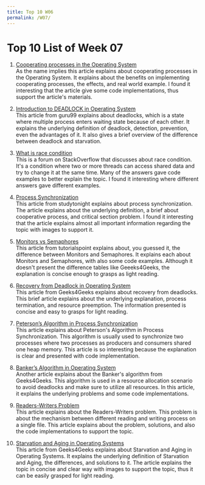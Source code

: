 ```yaml
---
title: Top 10 W06
permalink: /W07/
---
```


# Top 10 List of Week 07

1. [Cooperating processes in the Operating System](https://www.includehelp.com/operating-systems/cooperating-processes-in-the-operating-system.aspx)<br>
As the name implies this article explains about cooperating processes in the Operating System. 
It explains about the benefits on implementing cooperating processes, the effects, and real world example. 
I found it interesting that the article give some code implementations, thus support the article's materials.

2. [Introduction to DEADLOCK in Operating System](https://www.guru99.com/deadlock-in-operating-system.html)<br>
This article from guru99 explains about deadlocks, which is a state where multiple process enters waiting state because of each other. 
It explains the underlying definition of deadlock, detection, prevention, even the advantages of it. 
It also gives a brief overview of the difference between deadlock and starvation. 

3. [What is race condition](https://stackoverflow.com/questions/34510/what-is-a-race-condition)<br>
This is a forum on StackOverflow that discusses about race condition. 
It's a condition where two or more threads can access shared data and try to change it at the same time. 
Many of the answers gave code examples to better explain the topic. 
I found it interesting where different answers gave different examples. 

4. [Process Synchronization](https://www.studytonight.com/operating-system/process-synchronization#)<br>
This article from studytonight explains about process synchronization. 
The article explains about the underlying definition, a brief about cooperative process, and critical section problem. 
I found it interesting that the article explains almost all important information regarding the topic with images to support it. 

5. [Monitors vs Semaphores](https://www.tutorialspoint.com/monitors-vs-semaphores)<br>
This article from tutorialspoint explains about, you guessed it, the difference between Monitors and Semaphores. 
It explains each about Monitors and Semaphores, with also some code examples. 
Although it doesn't present the difference tables like Geeeks4Geeks, the explanation is concise enough to grasps as light reading.

6. [Recovery from Deadlock in Operating System](https://www.geeksforgeeks.org/recovery-from-deadlock-in-operating-system/)<br>
This article from Geeks4Geeks explains about recovery from deadlocks. 
This brief article explains about the underlying explanation, process termination, and resource preemption. 
The information presented is concise and easy to grasps for light reading. 

7. [Peterson’s Algorithm in Process Synchronization](https://www.geeksforgeeks.org/petersons-algorithm-in-process-synchronization/)<br>
This article explains about Peterson's Algorithm in Process Synchronization. 
This algorithm is usually used to synchronize two processes where two processes as producers and consumers shared one heap memory. 
This article is so interesting because the explanation is clear and presented with code implementation. 

8. [Banker’s Algorithm in Operating System](https://www.geeksforgeeks.org/bankers-algorithm-in-operating-system-2/)<br>
Another article explains about the Banker's algorithm from Geeks4Geeks. 
This algorithm is used in a resource allocation scenario to avoid deadlocks and make sure to utilize all resources. 
In this article, it explains the underlying problems and some code implementations. 

9. [Readers-Writers Problem](https://www.geeksforgeeks.org/readers-writers-problem-set-1-introduction-and-readers-preference-solution/)<br>
This article explains about the Readers-Writers problem. 
This problem is about the mechanism between different reading and writing process on a single file. 
This article explains about the problem, solutions, and also the code implementations to support the topic. 

10. [Starvation and Aging in Operating Systems](https://www.geeksforgeeks.org/starvation-and-aging-in-operating-systems/)<br>
This article from Geeks4Geeks explains about Starvation and Aging in Operating Systems. 
It explains the underlying definition of Starvation and Aging, the differences, and solutions to it. 
The article explains the topic in concise and clear way with images to support the topic, thus it can be easily grasped for light reading. 
